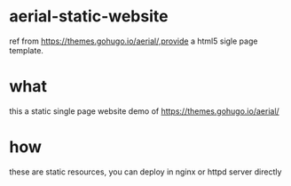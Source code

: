 # aerial-static-website
ref from https://themes.gohugo.io/aerial/,provide a html5 sigle page template.

# what
this a static single page website demo of https://themes.gohugo.io/aerial/

# how
these are static resources, you can deploy in nginx or httpd server directly
